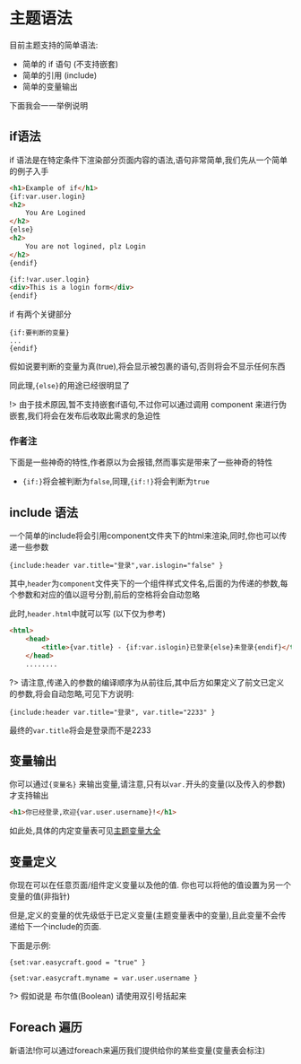 # 主题语法

目前主题支持的简单语法:

* 简单的 if 语句 (不支持嵌套)
* 简单的引用 (include)
* 简单的变量输出

下面我会一一举例说明

## if语法

if 语法是在特定条件下渲染部分页面内容的语法,语句非常简单,我们先从一个简单的例子入手

```html
<h1>Example of if</h1>
{if:var.user.login}
<h2>
    You Are Logined
</h2>
{else}
<h2>
    You are not logined, plz Login
</h2>
{endif}

{if:!var.user.login}
<div>This is a login form</div>
{endif} 
```

if 有两个关键部分

```
{if:要判断的变量}
...
{endif}
```

假如说要判断的变量为真(true),将会显示被包裹的语句,否则将会不显示任何东西

同此理,`{else}`的用途已经很明显了

!> 由于技术原因,暂不支持嵌套if语句,不过你可以通过调用 component 来进行伪嵌套,我们将会在发布后收取此需求的急迫性

### 作者注

下面是一些神奇的特性,作者原以为会报错,然而事实是带来了一些神奇的特性

* `{if:}`将会被判断为`false`,同理,`{if:!}`将会判断为`true`

## include 语法

一个简单的include将会引用component文件夹下的html来渲染,同时,你也可以传递一些参数

```
{include:header var.title="登录",var.islogin="false" }
```

其中,`header`为`component`文件夹下的一个组件样式文件名,后面的为传递的参数,每个参数和对应的值以逗号分割,前后的空格将会自动忽略

此时,`header.html`中就可以写 (以下仅为参考)

```html
<html>
    <head>
        <title>{var.title} - {if:var.islogin}已登录{else}未登录{endif}</title>
    </head>
    ........
```

?> 请注意,传递入的参数的编译顺序为从前往后,其中后方如果定义了前文已定义的参数,将会自动忽略,可见下方说明:

```
{include:header var.title="登录", var.title="2233" }
```

最终的`var.title`将会是登录而不是2233

## 变量输出

你可以通过`{变量名}` 来输出变量,请注意,只有以`var.`开头的变量(以及传入的参数)才支持输出

```html
<h1>你已经登录,欢迎{var.user.username}!</h1>
```

如此处,具体的内定变量表可见[主题变量大全](theme-vars.md)

## 变量定义

你现在可以在任意页面/组件定义变量以及他的值. 你也可以将他的值设置为另一个变量的值(非指针) 

但是,定义的变量的优先级低于已定义变量(主题变量表中的变量),且此变量不会传递给下一个include的页面.

下面是示例:

```
{set:var.easycraft.good = "true" }

{set:var.easycraft.myname = var.user.username }
```

?> 假如说是 布尔值(Boolean) 请使用双引号括起来

## Foreach 遍历

新语法!你可以通过foreach来遍历我们提供给你的某些变量(变量表会标注)

